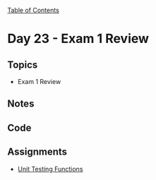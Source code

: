 [Table of Contents](/README.md)

# Day 23 - Exam 1 Review

## Topics
* Exam 1 Review

## Notes
<!-- More detailed notes from class, including whiteboard photos etc -->

## Code
<!-- Make sure to update the XX in the folder name if you uncomment this block-->
<!-- [Code we wrote in class today](https://github.com/TIY-Austin-Front-End-Engineering/Curriculum/tree/feb2016/notes/day-23/examples) -->

## Assignments
* [Unit Testing Functions]()
